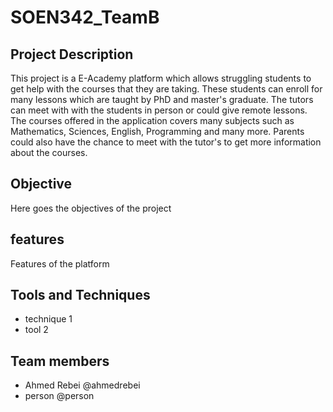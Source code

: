 # SOEN342_TeamB

## Project Description
This project is a E-Academy platform which allows struggling students to get help with the courses that they are taking. These students can enroll for many lessons which are taught by PhD and master's graduate. The tutors can meet with with the students in person or could give remote lessons. The courses offered in the application covers many subjects such as Mathematics, Sciences, English, Programming and many more. Parents could also have the chance to meet with the tutor's to get more information about the courses.

## Objective
Here goes the objectives of the project

## features
Features of the platform

## Tools and Techniques
- technique 1
- tool 2

## Team members
- Ahmed Rebei @ahmedrebei
- person @person

